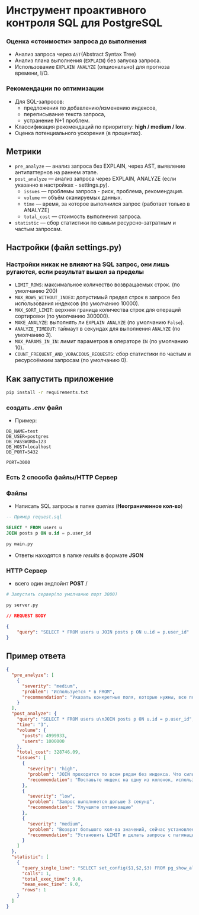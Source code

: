 # Инструмент проактивного контроля SQL для PostgreSQL

### Оценка «стоимости» запроса до выполнения
- Анализ запроса через `AST`(Abstract Syntax Tree)
- Анализ плана выполнения (`EXPLAIN`) без запуска запроса.  
- Использование `EXPLAIN ANALYZE` (опционально) для прогноза времени, I/O.  

### Рекомендации по оптимизации
- Для SQL-запросов:
  - предложения по добавлению/изменению индексов,  
  - переписывание текста запроса,  
  - устранение N+1 проблем.  
- Классификация рекомендаций по приоритету: **high / medium / low**.  
- Оценка потенциального ускорения (в процентах).  
<!-- - Выявление шаблонов проблемных запросов через анализ логов и формирование профилактических мер. -->

## Метрики
- `pre_analyze` — анализ запроса без EXPLAIN, через AST, выявление антипаттернов на раннем этапе.  
- `post_analyze` — анализ запроса через EXPLAIN, ANALYZE (если указанно в настройках - settings.py).  
    - `issues` — проблемы запроса - риск, проблема, рекомендация.  
    - `volume` — объём сканируемых данных.  
    - `time` — время, за которое выполнился запрос (работает только в ANALYZE)
    - `total_cost` — стоимость выполнения запроса.  
- `statistic` — сбор статистики по самым ресурсно-затратным и частым запросам.

## Настройки (файл settings.py)
### Настройки никак не влияют на SQL запрос, они лишь ругаются, если результат вышел за пределы
- `LIMIT_ROWS`: максимальное количество возвращаемых строк. (по умолчанию 200)
- `MAX_ROWS_WITHOUT_INDEX`: допустимый предел строк в запросе без использования индексов (по умолчанию 10000).  
- `MAX_SORT_LIMIT`: верхняя граница количества строк для операций сортировки (по умолчанию 300000).  
- `MAKE_ANALYZE`: выполнять ли `EXPLAIN ANALYZE` (по умолчанию `False`).  
- `ANALYZE_TIMEOUT`: таймаут в секундах для выполнения `ANALYZE` (по умолчанию 3).  
- `MAX_PARAMS_IN_IN`: лимит параметров в операторе `IN` (по умолчанию 10).  
- `COUNT_FREQUENT_AND_VORACIOUS_REQUESTS`: сбор статистики по частым и ресурсоёмким запросам (по умолчанию 0).

## Как запустить приложение
```bash
pip install -r requirements.txt
```
### создать *.env* файл
- Пример:

```env
DB_NAME=test
DB_USER=postgres
DB_PASSWORD=123
DB_HOST=localhost
DB_PORT=5432

PORT=3000
```

### Есть 2 способа файлы/HTTP Сервер
### Файлы

- Написать SQL запросы в папке *queries* (**Неограниченное кол-во**)

```sql
-- Пример request.sql

SELECT * FROM users u
JOIN posts p ON u.id = p.user_id
```

```bash
py main.py
```

- Ответы находятся в папке *results* в формате **JSON**

### HTTP Сервер
- всего один эндпойнт **POST** /

```bash
# Запустить сервер(по умолчанию порт 3000)

py server.py
```

```json
// REQUEST BODY

{
    "query": "SELECT * FROM users u JOIN posts p ON u.id = p.user_id"
}
```

## Пример ответа
```json
{
  "pre_analyze": [
    {
      "severity": "medium",
      "problem": "Используется * в FROM",
      "recommendation": "Указать конкретные поля, которые нужны, все поля: "
    }
  ],
  "post_analyze": {
    "query": "SELECT * FROM users u\nJOIN posts p ON u.id = p.user_id",
    "time": "3",
    "volume": {
      "posts": 4999933,
      "users": 1000000
    },
    "total_cost": 328746.09,
    "issues": [
      {
        "severity": "high",
        "problem": "JOIN проходится по всем рядам без индекса. Что сильно тормозит запрос",
        "recommendation": "Поставьте индекс на одну из колонок, использующихся в JOIN"
      },
      {
        "severity": "low",
        "problem": "Запрос выполняется дольше 3 секунд",
        "recommendation": "Улучшите оптимизацию"
      },
      {
        "severity": "medium",
        "problem": "Возврат большого кол-ва значений, сейчас установлен лимит 200. Запрос вернёт 4940201 полей",
        "recommendation": "Установить LIMIT и делать запросы с пагинацией(метод с курсором)"
      }
    ]
  },
  "statistic": [
    {
      "query_single_line": "SELECT set_config($1,$2,$3) FROM pg_show_all_settings() WHERE name = $4",
      "calls": 1,
      "total_exec_time": 9.0,
      "mean_exec_time": 9.0,
      "rows": 1
    }
  ]
}